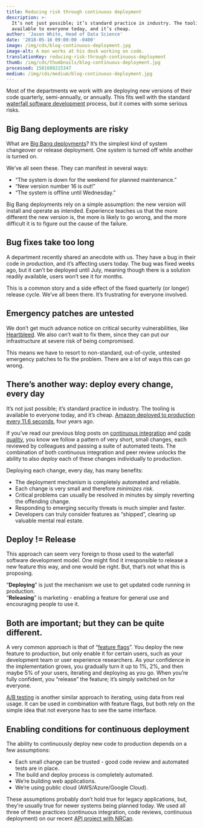 ```yaml
---
title: Reducing risk through continuous deployment
description: >-
  It’s not just possible; it’s standard practice in industry. The tooling is
  available to everyone today, and it’s cheap.
author: 'Jason White, Head of Data Science'
date: '2018-05-16 09:00:00 -0400'
image: /img/cds/blog-continuous-deployment.jpg
image-alt: A man works at his desk working on code.
translationKey: reducing-risk-through-continuous-deployment
thumb: /img/cds/thumbnails/blog-continuous-deployment.jpg
processed: 1581608215347
medium: /img/cds/medium/blog-continuous-deployment.jpg
---
```


Most of the departments we work with are deploying new versions of their code quarterly, semi-annually, or annually. This fits well with the standard [waterfall software development](https://en.wikipedia.org/wiki/Waterfall_model) process, but it comes with some serious risks.

## Big Bang deployments are risky

What are [Big Bang deployments](https://en.wikipedia.org/wiki/Big_bang_adoption)? It’s the simplest kind of system changeover or release deployment. One system is turned off while another is turned on. 

We’ve all seen these. They can manifest in several ways:

* “The system is down for the weekend for planned maintenance.”
* “New version number 16 is out!”
* “The system is offline until Wednesday.”

Big Bang deployments rely on a simple assumption: the new version will install and operate as intended. Experience teaches us that the more different the new version is, the more is likely to go wrong, and the more difficult it is to figure out the cause of the failure.

## Bug fixes take too long

A department recently shared an anecdote with us. They have a bug in their code in production, and it’s affecting users today. The bug was fixed weeks ago, but it can’t be deployed until July, meaning though there is a solution readily available, users won’t see it for months.

This is a common story and a side effect of the fixed quarterly (or longer) release cycle. We’ve all been there. It’s frustrating for everyone involved.

## Emergency patches are untested

We don’t get much advance notice on critical security vulnerabilities, like [Heartbleed](https://en.wikipedia.org/wiki/Heartbleed). We also can’t wait to fix them, since they can put our infrastructure at severe risk of being compromised.

This means we have to resort to non-standard, out-of-cycle, untested emergency patches to fix the problem. There are a lot of ways this can go wrong.

## There’s another way: deploy every change, every day

It’s not just possible; it’s standard practice in industry. The tooling is available to everyone today, and it’s cheap. [Amazon deployed to production every 11.6 seconds](http://joshuaseiden.com/blog/2013/12/amazon-deploys-to-production-every-11-6-seconds/), four years ago.

If you’ve read our previous blog posts on [continuous integration](https://digital.canada.ca/2018/03/26/automated-testing-blog/) and [code quality](https://digital.canada.ca/2018/04/24/coding-is-a-team-activity/), you know we follow a pattern of very short, small changes, each reviewed by colleagues and passing a suite of automated tests. The combination of both continuous integration and peer review unlocks the ability to also *deploy* each of these changes individually to production.

Deploying each change, every day, has many benefits:

* The deployment mechanism is completely automated and reliable.
* Each change is very small and therefore *minimizes risk*.
* Critical problems can usually be resolved in minutes by simply reverting the offending change.
* Responding to emerging security threats is much simpler and faster.
* Developers can truly consider features as “shipped”, clearing up valuable mental real estate.

## Deploy != Release

This approach can seem very foreign to those used to the waterfall software development model. One might find it irresponsible to release a new feature this way, and one would be right. But, that’s not what this is proposing. 

“**Deploying**” is just the mechanism we use to get updated code running in production.  
“**Releasing**” is marketing - enabling a feature for general use and encouraging people to use it.

## Both are important; but they can be quite different.

A very common approach is that of “[feature flags](https://en.wikipedia.org/wiki/Feature_toggle)”. You deploy the new feature to production, but only enable it for certain users, such as your development team or user experience researchers. As your confidence in the implementation grows, you gradually turn it up to 1%, 2%, and then maybe 5% of your users, iterating and deploying as you go. When you’re fully confident, you “release” the feature; it’s simply switched on for everyone.

[A/B testing](https://en.wikipedia.org/wiki/A/B_testing) is another similar approach to iterating, using data from real usage. It can be used in combination with feature flags, but both rely on the simple idea that not everyone has to see the same interface.

## Enabling conditions for continuous deployment

The ability to continuously deploy new code to production depends on a few assumptions:

* Each small change can be trusted - good code review and automated tests are in place.
* The build and deploy process is completely automated.
* We’re building web applications.
* We’re using public cloud (AWS/Azure/Google Cloud).

These assumptions probably don’t hold true for legacy applications, but, they’re usually true for newer systems being planned today. We used all three of these practices (continuous integration, code reviews, continuous deployment) on our recent [API project with NRCan](https://github.com/cds-snc/nrcan-energuide-api-poc/).


